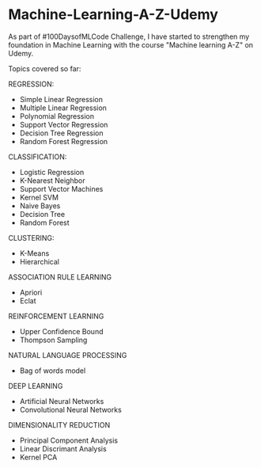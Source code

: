 # Machine-Learning-A-Z-Udemy
As part of #100DaysofMLCode Challenge, I have started to strengthen my foundation in Machine Learning with the course "Machine learning A-Z" on Udemy.

Topics covered so far:

REGRESSION:
- Simple Linear Regression
- Multiple Linear Regression
- Polynomial Regression
- Support Vector Regression
- Decision Tree Regression
- Random Forest Regression

CLASSIFICATION:
- Logistic Regression
- K-Nearest Neighbor
- Support Vector Machines
- Kernel SVM
- Naive Bayes
- Decision Tree
- Random Forest

CLUSTERING:
- K-Means
- Hierarchical

ASSOCIATION RULE LEARNING
- Apriori
- Eclat

REINFORCEMENT LEARNING
- Upper Confidence Bound
- Thompson Sampling

NATURAL LANGUAGE PROCESSING
- Bag of words model

DEEP LEARNING
- Artificial Neural Networks
- Convolutional Neural Networks

DIMENSIONALITY REDUCTION
- Principal Component Analysis
- Linear Discrimant Analysis
- Kernel PCA
